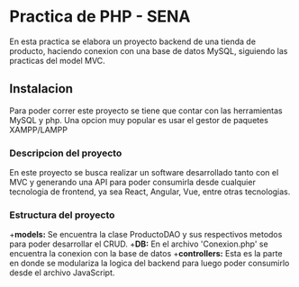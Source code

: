 # Practica de PHP - SENA
En esta practica se elabora un proyecto backend de una tienda de producto, haciendo conexion con una base de datos MySQL, siguiendo las practicas del model MVC.

## Instalacion
Para poder correr este proyecto se tiene que contar con las herramientas MySQL y php. Una opcion muy popular es usar el gestor de paquetes XAMPP/LAMPP

### Descripcion del proyecto
En este proyecto se busca realizar un software desarrollado tanto con el MVC y generando una API para poder consumirla desde cualquier tecnologia de frontend, ya sea React, Angular, Vue, entre otras tecnologias.

### Estructura del proyecto
+**models:** Se encuentra la clase ProductoDAO y sus respectivos metodos para poder desarrollar el CRUD.
+**DB:** En el archivo 'Conexion.php' se encuentra la conexion con la base de datos
+**controllers:** Esta es la parte en donde se modulariza la logica del backend para luego poder consumirlo desde el archivo JavaScript.